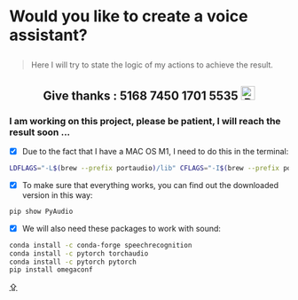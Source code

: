 # <p id="UP">Would you like to create a voice assistant?</p>

> Here I will try to state the logic of my actions to achieve the result.

## <p align="center">Give thanks : 5168 7450 1701 5535 <a href="https://en.privatbank.ua/all-ways-to-receive-send-an-international-transfer"><img src="https://upload.wikimedia.org/wikipedia/uk/f/ff/%D0%9B%D0%BE%D0%B3%D0%BE%D1%82%D0%B8%D0%BF_%D0%9F%D1%80%D0%B8%D0%B2%D0%B0%D1%8224.png" width = "25" alt="Privat Bank UA"> </a></p>

### I am working on this project, please be patient, I will reach the result soon ...

- [x] Due to the fact that I have a MAC OS M1, I need to do this in the terminal:
```bash
LDFLAGS="-L$(brew --prefix portaudio)/lib" CFLAGS="-I$(brew --prefix portaudio)/include" pip install pyaudio
```
- [x] To make sure that everything works, you can find out the downloaded version in this way:
```bash
pip show PyAudio
```
- [x] We will also need these packages to work with sound:
```bash
conda install -c conda-forge speechrecognition
conda install -c pytorch torchaudio
conda install -c pytorch pytorch
pip install omegaconf
```

[⇪](#UP)
